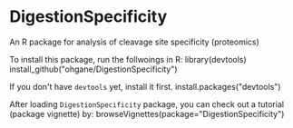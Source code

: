 # DigestionSpecificity
An R package for analysis of cleavage site specificity (proteomics)

To install this package, run the follwoings in R:
    library(devtools)
    install_github("ohgane/DigestionSpecificity")

If you don't have `devtools` yet, install it first.
    install.packages("devtools")

After loading `DigestionSpecificity` package, you can check out a tutorial (package vignette) by:
    browseVignettes(package="DigestionSpecificity")
